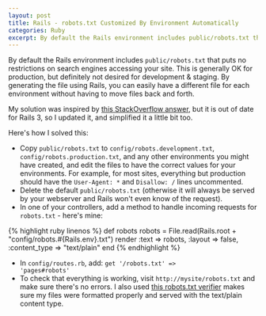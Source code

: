 ```yaml
---
layout: post
title: Rails - robots.txt Customized By Environment Automatically
categories: Ruby
excerpt: By default the Rails environment includes public/robots.txt that puts no restrictions on search engines accessing your site. This is generally OK for production, but definitely not desired for development & staging. By generating the file using Rails, you can easily have a different file for each environment without having to move files back and forth.
---
```


By default the Rails environment includes <code>public/robots.txt</code> that puts no restrictions on search engines accessing your site. This is generally OK for production, but definitely not desired for development & staging. By generating the file using Rails, you can easily have a different file for each environment without having to move files back and forth.

My solution was inspired by <a href="http://stackoverflow.com/questions/2748882/multiple-robots-txt-for-subdomains-in-rails/2923402#2923402" target="_blank">this StackOverflow answer</a>, but it is out of date for Rails 3, so I updated it, and simplified it a little bit too.

Here's how I solved this:

* Copy <code>public/robots.txt</code> to <code>config/robots.development.txt</code>, <code>config/robots.production.txt</code>, and any other environments you might have created, and edit the files to have the correct values for your environments. For example, for most sites, everything but production should have the <code>User-Agent: *</code> and <code>Disallow: /</code> lines uncommented.
* Delete the default <code>public/robots.txt</code> (otherwise it will always be served by your webserver and Rails won't even know of the request).
* In one of your controllers, add a method to handle incoming requests for <code>robots.txt</code> - here's mine:

{% highlight ruby linenos %}
def robots
  robots = File.read(Rails.root + "config/robots.#{Rails.env}.txt")
  render :text => robots, :layout => false, :content_type => "text/plain"
end
{% endhighlight %}

* In <code>config/routes.rb</code>, add: <code>get '/robots.txt' => 'pages#robots'</code>
* To check that everything is working, visit <code>http://mysite/robots.txt</code> and make sure there's no errors. I also used <a href="http://www.frobee.com/robots-txt-check">this robots.txt verifier</a> makes sure my files were formatted properly and served with the text/plain content type.
